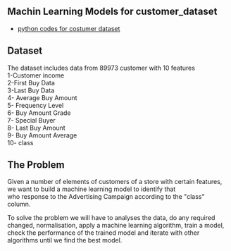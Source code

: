## Machin Learning Models for customer_dataset

* [python codes for costumer dataset](https://github.com/E008001/ML_customer_data_notebook/blob/master/customer_data(4).ipynb)
## Dataset  
The dataset includes data from 89973 customer with 10 features  
1-Customer income  
2-First Buy Data  
3-Last Buy Data  
4- Average Buy Amount  
5- Frequency Level  
6- Buy Amount Grade  
7- Special Buyer  
8- Last Buy Amount  
9- Buy Amount Average  
10- class  

## The Problem  

 Given a number of elements of customers of a store with certain features, we want to build a machine learning model to identify that  
 who response to the Advertising Campaign according to the "class" column.  
   
   To solve the problem we will have to analyses the data, do any required changed, normalisation, apply a machine learning algorithm, train a model, check the performance of the trained model and iterate with other algorithms until we find the best model.  
   
